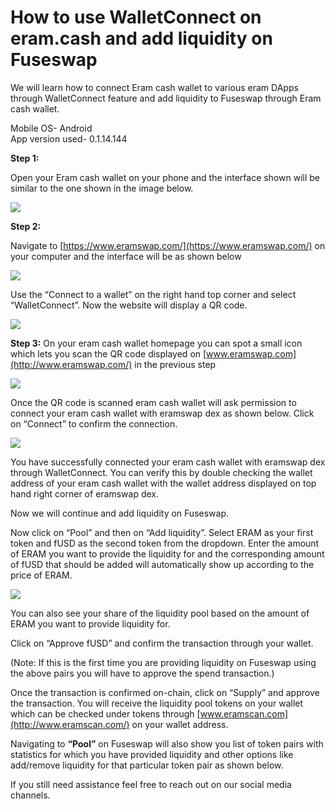 # How to use WalletConnect on eram.cash and add liquidity on Fuseswap

We will learn how to connect Eram cash wallet to various eram DApps through WalletConnect feature and add liquidity to Fuseswap through Eram cash wallet.

Mobile OS- Android  
App version used- 0.1.14.144

**Step 1:**

Open your Eram cash wallet on your phone and the interface shown will be similar to the one shown in the image below.

![](../.gitbook/assets/0%20%283%29.jpeg)

**Step 2:**

Navigate to [https://www.eramswap.com/](https://www.eramswap.com/) on your computer and the interface will be as shown below

![](../.gitbook/assets/1%20%2817%29.png)

Use the “Connect to a wallet” on the right hand top corner and select “WalletConnect”. Now the website will display a QR code.

![](../.gitbook/assets/2%20%2817%29.png)

**Step 3:** On your eram cash wallet homepage you can spot a small icon which lets you scan the QR code displayed on [www.eramswap.com](http://www.eramswap.com/) in the previous step  


![](../.gitbook/assets/3%20%283%29.jpeg)

Once the QR code is scanned eram cash wallet will ask permission to connect your eram cash wallet with eramswap dex as shown below. Click on “Connect” to confirm the connection.

![](../.gitbook/assets/4%20%283%29.jpeg)

You have successfully connected your eram cash wallet with eramswap dex through WalletConnect. You can verify this by double checking the wallet address of your eram cash wallet with the wallet address displayed on top hand right corner of eramswap dex.

Now we will continue and add liquidity on Fuseswap.

Now click on “Pool” and then on “Add liquidity”. Select ERAM as your first token and fUSD as the second token from the dropdown. Enter the amount of ERAM you want to provide the liquidity for and the corresponding amount of fUSD that should be added will automatically show up according to the price of ERAM.  

![](../.gitbook/assets/5%20%2813%29.png)

You can also see your share of the liquidity pool based on the amount of ERAM you want to provide liquidity for. 

Click on “Approve fUSD” and confirm the transaction through your wallet. 

\(Note: If this is the first time you are providing liquidity on Fuseswap using the above pairs you will have to approve the spend transaction.\) 

Once the transaction is confirmed on-chain, click on “Supply” and approve the transaction. You will receive the liquidity pool tokens on your wallet which can be checked under tokens through [www.eramscan.com](http://www.eramscan.com/) on your wallet address.

Navigating to **“Pool”** on Fuseswap will also show you list of token pairs with statistics for which you have provided liquidity and other options like add/remove liquidity for that particular token pair as shown below.  


If you still need assistance feel free to reach out on our social media channels.


